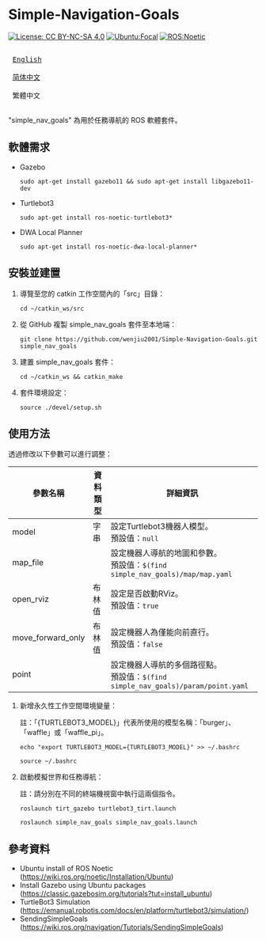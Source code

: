 # Simple-Navigation-Goals

[![License: CC BY-NC-SA 4.0](https://img.shields.io/badge/License-CC_BY--NC--SA_4.0-lightgrey.svg)](https://creativecommons.org/licenses/by-nc-sa/4.0/)
[![Ubuntu:Focal](https://img.shields.io/badge/Ubuntu-Focal-brightgreen)](https://releases.ubuntu.com/focal/)
[![ROS:Noetic](https://img.shields.io/badge/ROS-Noetic-blue)](https://wiki.ros.org/noetic/Installation/Ubuntu)

<kbd> <br> [English][en] <br> </kbd>
<kbd> <br> [简体中文][zh-CN] <br> </kbd>
<kbd> <br> 繁體中文 <br> </kbd>

[en]: README.md
[zh-CN]: README_zh-CN.md

"simple_nav_goals" 為用於任務導航的 ROS 軟體套件。

## 軟體需求

- Gazebo
   ```
   sudo apt-get install gazebo11 && sudo apt-get install libgazebo11-dev
   ```
- Turtlebot3
   ```
   sudo apt-get install ros-noetic-turtlebot3*
   ```
- DWA Local Planner
   ```
   sudo apt-get install ros-noetic-dwa-local-planner*
   ```

## 安裝並建置

1. 導覽至您的 catkin 工作空間內的「src」目錄：
   ```
   cd ~/catkin_ws/src
   ```
2. 從 GitHub 複製 simple_nav_goals 套件至本地端：
   ```
   git clone https://github.com/wenjiu2001/Simple-Navigation-Goals.git simple_nav_goals
   ```
3. 建置 simple_nav_goals 套件：
   ```
   cd ~/catkin_ws && catkin_make
   ```
4. 套件環境設定：
   ```
   source ./devel/setup.sh
   ```

## 使用方法

透過修改以下參數可以進行調整：

| 參數名稱          | 資料類型 | 詳細資訊                                                                              |
| ----------------- | -------- | ------------------------------------------------------------------------------------- |
| model             | 字串     | 設定Turtlebot3機器人模型。 <br/>預設值：`null`                                        |
| map_file          |          | 設定機器人導航的地圖和參數。 <br/>預設值：`$(find simple_nav_goals)/map/map.yaml`     |
| open_rviz         | 布林值   | 設定是否啟動RViz。 <br/>預設值：`true`                                                |
| move_forward_only | 布林值   | 設定機器人為僅能向前直行。 <br/>預設值：`false`                                       |
| point             |          | 設定機器人導航的多個路徑點。 <br/>預設值：`$(find simple_nav_goals)/param/point.yaml` |

1. 新增永久性工作空間環境變量：

   註：「{TURTLEBOT3_MODEL}」代表所使用的模型名稱：「burger」、「waffle」或「waffle_pi」。
   ```
   echo "export TURTLEBOT3_MODEL={TURTLEBOT3_MODEL}" >> ~/.bashrc
   ```
   ```
   source ~/.bashrc
   ```
2. 啟動模擬世界和任務導航：

   註：請分別在不同的終端機視窗中執行這兩個指令。
   ```
   roslaunch tirt_gazebo turtlebot3_tirt.launch
   ```
   ```
   roslaunch simple_nav_goals simple_nav_goals.launch
   ```
   
## 參考資料

- Ubuntu install of ROS Noetic (https://wiki.ros.org/noetic/Installation/Ubuntu)
- Install Gazebo using Ubuntu packages (https://classic.gazebosim.org/tutorials?tut=install_ubuntu)
- TurtleBot3 Simulation (https://emanual.robotis.com/docs/en/platform/turtlebot3/simulation/)
- SendingSimpleGoals (https://wiki.ros.org/navigation/Tutorials/SendingSimpleGoals)